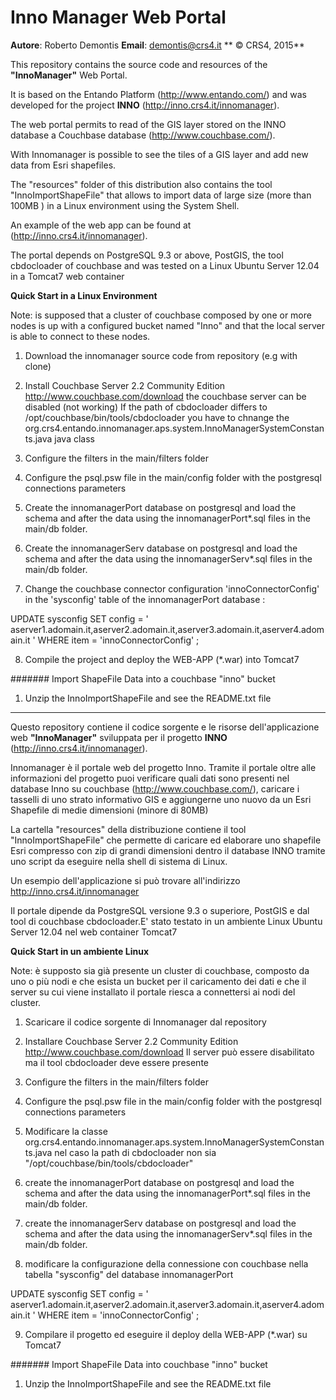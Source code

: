 # Inno Manager Web Portal 

**Autore**: Roberto Demontis
**Email**: demontis@crs4.it
** © CRS4, 2015**

This repository contains the source code and resources of the **"InnoManager"** Web Portal.

It is based on the Entando Platform (http://www.entando.com/) and was developed for the project **INNO** (http://inno.crs4.it/innomanager). 

The web portal permits to read of the GIS layer stored on the INNO database a Couchbase database (http://www.couchbase.com/).  

With Innomanager is possible to see the tiles of a GIS layer and add new data from Esri shapefiles.

The "resources" folder of this distribution also contains the tool "InnoImportShapeFile" 
that allows to import data of large size (more than 100MB ) in a Linux environment using 
the System Shell. 

An example of the web app can be found at (http://inno.crs4.it/innomanager). 

The portal depends on PostgreSQL 9.3 or above, PostGIS, the tool cbdocloader of 
couchbase and was tested on a Linux Ubuntu Server 12.04 in a Tomcat7 web container

**Quick Start in a Linux Environment**

Note: is supposed that a cluster of couchbase composed by one or more nodes 
is up with a configured bucket named "Inno" and that the local server is able 
to connect to these nodes.
 
1. Download the innomanager source code from repository (e.g with clone)

2. Install Couchbase Server 2.2 Community Edition http://www.couchbase.com/download
   the couchbase server can be disabled (not working)
   If the path of cbdocloader differs to /opt/couchbase/bin/tools/cbdocloader you
   have to chnange the org.crs4.entando.innomanager.aps.system.InnoManagerSystemConstants.java
   java class 

3. Configure the filters in the main/filters folder 

4. Configure the psql.psw file in the main/config folder with the postgresql 
connections parameters 

5. Create the innomanagerPort database on postgresql and load the schema and after 
the data using the innomanagerPort*.sql files in the main/db folder.

6. Create the innomanagerServ database on postgresql and load the schema and after 
the data using the innomanagerServ*.sql files in the main/db folder.
 
7. Change the couchbase connector configuration 'innoConnectorConfig' in the 
'sysconfig' table of the innomanagerPort database :

UPDATE sysconfig SET  config = '<?xml version="1.0" encoding="UTF-8"?>
<innoConnectorConfig>
    <bucket name="nome_admin" password="password_admin" >
        <nodes>aserver1.adomain.it,aserver2.adomain.it,aserver3.adomain.it,aserver4.adomain.it</nodes> 
    </bucket>
</innoConnectorConfig>' WHERE item = 'innoConnectorConfig' ; 

8. Compile the project and deploy the WEB-APP (*.war) into Tomcat7

####### Import ShapeFile Data into a couchbase "inno" bucket
 
1. Unzip the InnoImportShapeFile and see the README.txt file

-------------------------------------------------------------------------------------

Questo repository contiene il codice sorgente e le risorse dell'applicazione 
web **"InnoManager"**  sviluppata per il progetto **INNO** (http://inno.crs4.it/innomanager). 

Innomanager è il portale web del progetto Inno. Tramite il portale oltre alle 
informazioni del progetto puoi verificare quali dati sono presenti nel database 
Inno su couchbase (http://www.couchbase.com/), caricare i tasselli di uno strato 
informativo GIS e aggiungerne uno nuovo da un Esri Shapefile di medie dimensioni 
(minore di 80MB)

La cartella "resources" della distribuzione contiene il tool "InnoImportShapeFile" 
che permette di caricare ed elaborare uno shapefile Esri compresso con zip di grandi 
dimensioni dentro il database INNO tramite uno script da eseguire nella shell 
di sistema di Linux. 

Un esempio dell'applicazione si può trovare all'indirizzo http://inno.crs4.it/innomanager

Il portale dipende da PostgreSQL versione 9.3 o superiore, PostGIS e dal tool di 
couchbase cbdocloader.E' stato testato in un ambiente Linux Ubuntu Server 12.04 
nel web container Tomcat7 

**Quick Start in un ambiente Linux**

Note: è supposto sia già presente un cluster di couchbase, composto da uno o più 
nodi e che esista un bucket per il caricamento dei dati e che il server su cui viene
installato il portale riesca a connettersi ai nodi del cluster.
 
1. Scaricare il codice sorgente di Innomanager dal repository  

2. Installare Couchbase Server 2.2 Community Edition http://www.couchbase.com/download
   Il server può essere disabilitato ma il tool cbdocloader deve essere presente 
   
3. Configure the filters in the main/filters folder 

4. Configure the psql.psw file in the main/config folder with the postgresql 
connections parameters 

5. Modificare la classe 
   org.crs4.entando.innomanager.aps.system.InnoManagerSystemConstants.java
   nel caso la path di cbdocloader non sia "/opt/couchbase/bin/tools/cbdocloader"

6. create the innomanagerPort database on postgresql and load the schema and after 
the data using the innomanagerPort*.sql files in the main/db folder.

7. create the innomanagerServ database on postgresql and load the schema and after 
the data using the innomanagerServ*.sql files in the main/db folder.
 
8. modificare la configurazione della connessione con couchbase nella tabella 
"sysconfig" del database innomanagerPort 

UPDATE sysconfig SET  config = '<?xml version="1.0" encoding="UTF-8"?>
<innoConnectorConfig>
    <bucket name="nome_admin" password="password_admin" >
        <nodes>aserver1.adomain.it,aserver2.adomain.it,aserver3.adomain.it,aserver4.adomain.it</nodes> 
    </bucket>
</innoConnectorConfig>' WHERE item = 'innoConnectorConfig' ; 

9. Compilare il progetto ed eseguire il deploy della WEB-APP (*.war) su Tomcat7

####### Import ShapeFile Data into couchbase "inno" bucket
 
1. Unzip the InnoImportShapeFile and see the README.txt file
